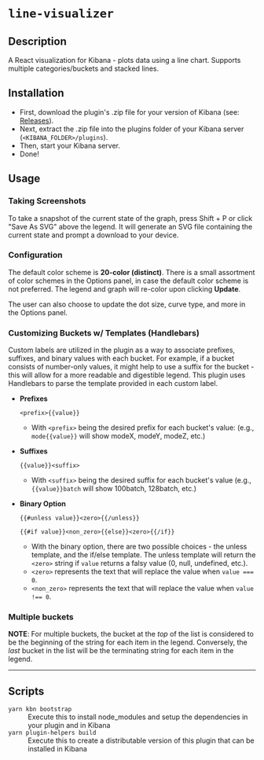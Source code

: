 # `line-visualizer`

## Description

A React visualization for Kibana - plots data using a line chart.
Supports multiple categories/buckets and stacked lines.

## Installation

- First, download the plugin's .zip file for your version of Kibana (see: [Releases](https://github.com/traeok/kibana-enhanced-vis/releases)).
- Next, extract the .zip file into the plugins folder of your Kibana server (`<KIBANA_FOLDER>/plugins`).
- Then, start your Kibana server.
- Done!

## Usage

### Taking Screenshots

To take a snapshot of the current state of the graph, press Shift + P or click "Save As SVG" above the legend.
It will generate an SVG file containing the current state and prompt a download to your device.

### Configuration

The default color scheme is **20-color (distinct)**. There is a small assortment of color schemes in the Options panel, in case the default color scheme is not preferred. The legend and graph will re-color upon clicking **Update**.

The user can also choose to update the dot size, curve type, and more in the Options panel.

### Customizing Buckets w/ Templates (Handlebars)

Custom labels are utilized in the plugin as a way to associate prefixes, suffixes, and binary values with each bucket. For example, if a bucket consists of number-only values, it might help to use a suffix for the bucket - this will allow for a more readable and digestible legend. This plugin uses Handlebars to parse the template provided in each custom label.

- **Prefixes**

  `<prefix>{{value}}`

  - With `<prefix>` being the desired prefix for each bucket's value: (e.g., `mode{{value}}` will show modeX, modeY, modeZ, etc.)

- **Suffixes**

  `{{value}}<suffix>`

  - With `<suffix>` being the desired suffix for each bucket's value (e.g., `{{value}}batch` will show 100batch, 128batch, etc.)

- **Binary Option**

  `{{#unless value}}<zero>{{/unless}}`

  `{{#if value}}<non_zero>{{else}}<zero>{{/if}}`

  - With the binary option, there are two possible choices - the unless template, and the if/else template. The unless template will return the `<zero>` string if `value` returns a falsy value (0, null, undefined, etc.).
  - `<zero>` represents the text that will replace the value when `value === 0`.
  - `<non_zero>` represents the text that will replace the value when `value !== 0`.

### Multiple buckets

**NOTE**: For multiple buckets, the bucket at the _top_ of the list is considered to be the beginning of the string for each item in the legend. Conversely, the _last_ bucket in the list will be the terminating string for each item in the legend.

---

## Scripts

<dl>
  <dt><code>yarn kbn bootstrap</code></dt>
  <dd>Execute this to install node_modules and setup the dependencies in your plugin and in Kibana</dd>

  <dt><code>yarn plugin-helpers build</code></dt>
  <dd>Execute this to create a distributable version of this plugin that can be installed in Kibana</dd>
</dl>
